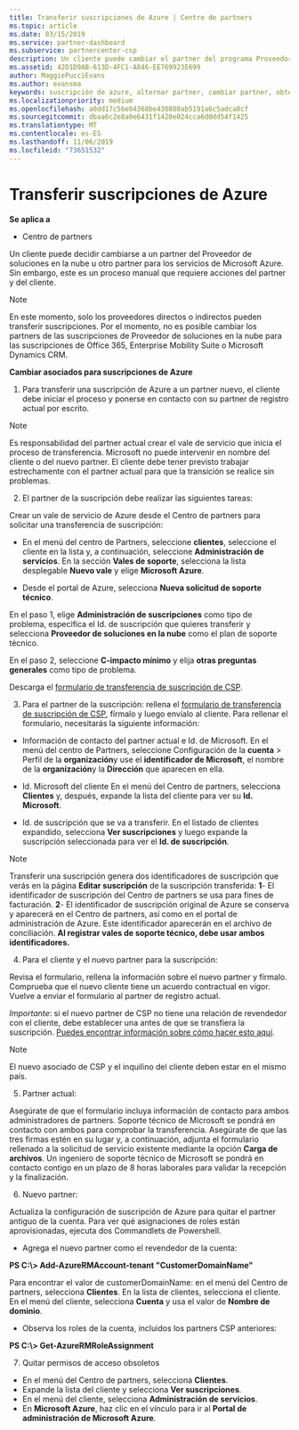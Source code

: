 ```yaml
---
title: Transferir suscripciones de Azure | Centro de partners
ms.topic: article
ms.date: 03/15/2019
ms.service: partner-dashboard
ms.subservice: partnercenter-csp
description: Un cliente puede cambiar el partner del programa Proveedor de soluciones en la nube que se usará para los servicios de Microsoft Azure. Sin embargo, este es un proceso manual que requiere acciones de partners y clientes.
ms.assetid: 42D1D9AB-613D-4FC1-A846-EE769923E699
author: MaggiePucciEvans
ms.author: evansma
keywords: suscripción de azure, alternar partner, cambiar partner, obtener nuevo partner, otro partner
ms.localizationpriority: medium
ms.openlocfilehash: a0dd17c56e04368be430808ab5191a6c5adca8cf
ms.sourcegitcommit: dbaa6c2e8a0e6431f1420e024cca6d0dd54f1425
ms.translationtype: MT
ms.contentlocale: es-ES
ms.lasthandoff: 11/06/2019
ms.locfileid: "73651532"
---
```

# <a name="transfer-azure-subscriptions"></a>Transferir suscripciones de Azure 

**Se aplica a**

-  Centro de partners

Un cliente puede decidir cambiarse a un partner del Proveedor de soluciones en la nube u otro partner para los servicios de Microsoft Azure. Sin embargo, este es un proceso manual que requiere acciones del partner y del cliente.

>[!Note]  
>En este momento, solo los proveedores directos o indirectos pueden transferir suscripciones.
>Por el momento, no es posible cambiar los partners de las suscripciones de Proveedor de soluciones en la nube para las suscripciones de Office 365, Enterprise Mobility Suite o Microsoft Dynamics CRM.



**Cambiar asociados para suscripciones de Azure**

1. Para transferir una suscripción de Azure a un partner nuevo, el cliente debe iniciar el proceso y ponerse en contacto con su partner de registro actual por escrito. 
>[!Note]
>Es responsabilidad del partner actual crear el vale de servicio que inicia el proceso de transferencia. Microsoft no puede intervenir en nombre del cliente o del nuevo partner. El cliente debe tener previsto trabajar estrechamente con el partner actual para que la transición se realice sin problemas.

2. El partner de la suscripción debe realizar las siguientes tareas:

Crear un vale de servicio de Azure desde el Centro de partners para solicitar una transferencia de suscripción:
-   En el menú del centro de Partners, seleccione **clientes**, seleccione el cliente en la lista y, a continuación, seleccione **Administración de servicios**. En la sección **Vales de soporte**, selecciona la lista desplegable **Nuevo vale** y elige **Microsoft Azure**.

-   Desde el portal de Azure, selecciona **Nueva solicitud de soporte técnico**.

En el paso 1, elige **Administración de suscripciones** como tipo de problema, especifica el Id. de suscripción que quieres transferir y selecciona **Proveedor de soluciones en la nube** como el plan de soporte técnico.

En el paso 2, seleccione **C-impacto mínimo** y elija **otras preguntas generales** como tipo de problema.

Descarga el [formulario de transferencia de suscripción de CSP](https://assets.windowsphone.com/5222c408-e546-4e01-b72a-2ec7d4c43d57/CSP_Subscription_Transfer_Form_Azure_InvariantCulture_Default.zip).

3. Para el partner de la suscripción: rellena el [formulario de transferencia de suscripción de CSP](https://assets.windowsphone.com/5222c408-e546-4e01-b72a-2ec7d4c43d57/CSP_Subscription_Transfer_Form_Azure_InvariantCulture_Default.zip), fírmalo y luego envíalo al cliente. Para rellenar el formulario, necesitarás la siguiente información:

- Información de contacto del partner actual e Id. de Microsoft. En el menú del centro de Partners, seleccione Configuración de la **cuenta** &gt; Perfil de la **organización**y use el **identificador de Microsoft**, el nombre de la **organización**y la **Dirección** que aparecen en ella.

- Id. Microsoft del cliente En el menú del Centro de partners, selecciona **Clientes** y, después, expande la lista del cliente para ver su **Id. Microsoft**.

- Id. de suscripción que se va a transferir. En el listado de clientes expandido, selecciona **Ver suscripciones** y luego expande la suscripción seleccionada para ver el **Id. de suscripción**.

>[!Note]
>Transferir una suscripción genera dos identificadores de suscripción que verás en la página **Editar suscripción** de la suscripción transferida: **1**- El identificador de suscripción del Centro de partners se usa para fines de facturación. 
**2**- El identificador de suscripción original de Azure se conserva y aparecerá en el Centro de partners, así como en el portal de administración de Azure. Este identificador aparecerán en el archivo de conciliación.  **Al registrar vales de soporte técnico, debe usar ambos identificadores.**

4. Para el cliente y el nuevo partner para la suscripción:

Revisa el formulario, rellena la información sobre el nuevo partner y fírmalo. Comprueba que el nuevo cliente tiene un acuerdo contractual en vigor. Vuelve a enviar el formulario al partner de registro actual.

*Importante*: si el nuevo partner de CSP no tiene una relación de revendedor con el cliente, debe establecer una antes de que se transfiera la suscripción. [Puedes encontrar información sobre cómo hacer esto aquí](request-a-relationship-with-a-customer.md).

>[!Note]
>El nuevo asociado de CSP y el inquilino del cliente deben estar en el mismo país. 

5. Partner actual:

Asegúrate de que el formulario incluya información de contacto para ambos administradores de partners. Soporte técnico de Microsoft se pondrá en contacto con ambos para comprobar la transferencia. Asegúrate de que las tres firmas estén en su lugar y, a continuación, adjunta el formulario rellenado a la solicitud de servicio existente mediante la opción **Carga de archivos**. Un ingeniero de soporte técnico de Microsoft se pondrá en contacto contigo en un plazo de 8 horas laborales para validar la recepción y la finalización.

6. Nuevo partner:

Actualiza la configuración de suscripción de Azure para quitar el partner antiguo de la cuenta. Para ver qué asignaciones de roles están aprovisionadas, ejecuta dos Commandlets de Powershell.

-   Agrega el nuevo partner como el revendedor de la cuenta:

**PS C:\\&gt; Add-AzureRMAccount-tenant "CustomerDomainName"**

Para encontrar el valor de customerDomainName: en el menú del Centro de partners, selecciona **Clientes**. En la lista de clientes, selecciona el cliente. En el menú del cliente, selecciona **Cuenta** y usa el valor de **Nombre de dominio**.

-   Observa los roles de la cuenta, incluidos los partners CSP anteriores:

**PS C:\\&gt; Get-AzureRMRoleAssignment**

7. Quitar permisos de acceso obsoletos

-  En el menú del Centro de partners, selecciona **Clientes**. 
-  Expande la lista del cliente y selecciona **Ver suscripciones**. 
-  En el menú del cliente, selecciona **Administración de servicios**. 
-  En **Microsoft Azure**, haz clic en el vínculo para ir al **Portal de administración de Microsoft Azure**.

 

 



